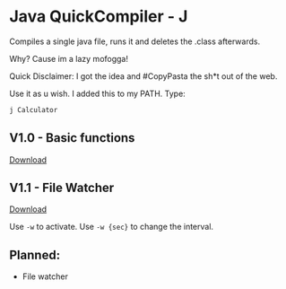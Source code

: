 # Java QuickCompiler - J

Compiles a single java file, runs it and deletes the .class afterwards.

Why? Cause im a lazy mofogga!

Quick Disclaimer: I got the idea and #CopyPasta the sh*t out of the web.

Use it as u wish. I added this to my PATH.
Type:
```bash
j Calculator
```

## V1.0 - Basic functions
[Download](https://github.com/ReDiGermany/Java-QuickCompiler/raw/main/Java-QuickCompiler/bin/Release/netcoreapp3.1/Java-Quickcompiler.zip)

## V1.1 - File Watcher
[Download](https://github.com/ReDiGermany/Java-QuickCompiler/raw/main/Java-QuickCompiler/bin/Release/netcoreapp3.1/Java-Quickcompiler%201.1.zip)

Use `-w` to activate. Use `-w {sec}` to change the interval.

## Planned:

* File watcher